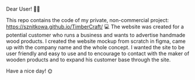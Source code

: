 Dear User! 👋🏻

This repo contains the code of my private, non-commercial project: https://sznitkowa.github.io/TimberCraft/ 💻
The website was created for a potential customer who runs a business and wants to advertise handmade wood products.
I created the website mockup from scratch in figma, came up with the company name and the whole concept.
I wanted the site to be user friendly and easy to use and to encourage to contact with the maker of wooden products and to expand his customer base through the site.

Have a nice day! 🌞
